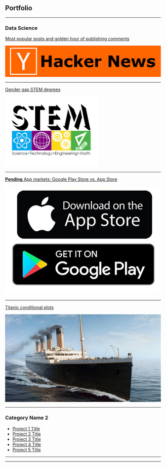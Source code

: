 ## Portfolio

---

### Data Science

[Most popular posts and golden hour of publishing comments](/hackerNews.md)

<img src="images/hackerNews.jpg"/>

---
[Gender gap STEM degrees](/stemDegree.md)

<img src="images/stemDegree.jpg"/>

---
[**Pending** App markets: Google Play Store vs. App Store](/appMarkets.md)

<img src="images/appMarkets.jpeg"/>

---
[Titanic conditional plots](/titanic.md)

<img src="images/titanic.jpg"/>

---
### Category Name 2

- [Project 1 Title](http://example.com/)
- [Project 2 Title](http://example.com/)
- [Project 3 Title](http://example.com/)
- [Project 4 Title](http://example.com/)
- [Project 5 Title](http://example.com/)

---




---
